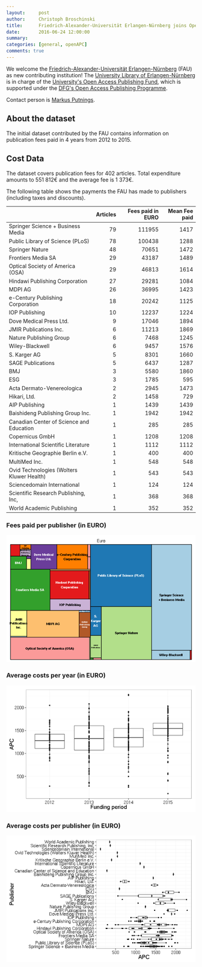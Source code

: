 ```yaml
---
layout:     post
author:     Christoph Broschinski
title:      Friedrich-Alexander-Universität Erlangen-Nürnberg joins OpenAPC
date:       2016-06-24 12:00:00
summary:    
categories: [general, openAPC]
comments: true
---
```





We welcome the [Friedrich-Alexander-Universität Erlangen-Nürnberg](https://www.fau.de/) (FAU) as new contributing institution! The [University Library of Erlangen-Nürnberg](http://www.ub.fau.de/index-en.shtml) is in charge of the [University's Open Access Publishing Fund](http://www.ub.fau.de/open-access/open-access-fonds.shtml), which is supported under the [DFG's Open Access Publishing Programme](http://www.dfg.de/en/research_funding/programmes/infrastructure/lis/funding_opportunities/open_access_publishing/index.html).

Contact person is [Markus Putnings](mailto:markus.putnings@fau.de).

## About the dataset

The initial dataset contributed by the FAU contains information on publication fees paid in 4 years from 2012 to 2015. 

## Cost Data



The dataset covers publication fees for 402 articles. Total expenditure amounts to 551 812€ and the average fee is 1 373€.

The following table shows the payments the FAU has made to publishers (including taxes and discounts).


|                                          | Articles| Fees paid in EURO| Mean Fee paid|
|:-----------------------------------------|--------:|-----------------:|-------------:|
|Springer Science + Business Media         |       79|            111955|          1417|
|Public Library of Science (PLoS)          |       78|            100438|          1288|
|Springer Nature                           |       48|             70651|          1472|
|Frontiers Media SA                        |       29|             43187|          1489|
|Optical Society of America (OSA)          |       29|             46813|          1614|
|Hindawi Publishing Corporation            |       27|             29281|          1084|
|MDPI AG                                   |       26|             36995|          1423|
|e-Century Publishing Corporation          |       18|             20242|          1125|
|IOP Publishing                            |       10|             12237|          1224|
|Dove Medical Press Ltd.                   |        9|             17046|          1894|
|JMIR Publications Inc.                    |        6|             11213|          1869|
|Nature Publishing Group                   |        6|              7468|          1245|
|Wiley-Blackwell                           |        6|              9457|          1576|
|S. Karger AG                              |        5|              8301|          1660|
|SAGE Publications                         |        5|              6437|          1287|
|BMJ                                       |        3|              5580|          1860|
|ESG                                       |        3|              1785|           595|
|Acta Dermato-Venereologica                |        2|              2945|          1473|
|Hikari, Ltd.                              |        2|              1458|           729|
|AIP Publishing                            |        1|              1439|          1439|
|Baishideng Publishing Group Inc.          |        1|              1942|          1942|
|Canadian Center of Science and Education  |        1|               285|           285|
|Copernicus GmbH                           |        1|              1208|          1208|
|International Scientific Literature       |        1|              1112|          1112|
|Kritische Geographie Berlin e.V.          |        1|               400|           400|
|MultiMed Inc.                             |        1|               548|           548|
|Ovid Technologies (Wolters Kluwer Health) |        1|               543|           543|
|Sciencedomain International               |        1|               124|           124|
|Scientific Research Publishing, Inc,      |        1|               368|           368|
|World Academic Publishing                 |        1|               352|           352|

### Fees paid per publisher (in EURO)

![plot of chunk tree_fau_2016_06_24_full](/figure/tree_fau_2016_06_24_full-1.png) 

###  Average costs per year (in EURO)

![plot of chunk box_fau_2016_06_24_year_full](/figure/box_fau_2016_06_24_year_full-1.png) 

###  Average costs per publisher (in EURO)

![plot of chunk box_fau_2016_06_24_publisher_full](/figure/box_fau_2016_06_24_publisher_full-1.png) 
